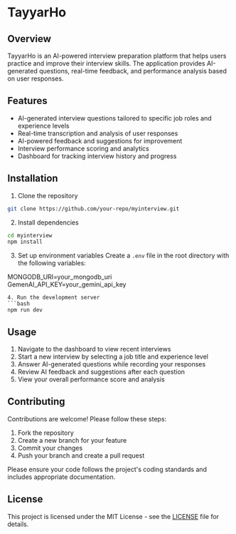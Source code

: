 # TayyarHo

## Overview
TayyarHo is an AI-powered interview preparation platform that helps users practice and improve their interview skills. The application provides AI-generated questions, real-time feedback, and performance analysis based on user responses.

## Features
- AI-generated interview questions tailored to specific job roles and experience levels
- Real-time transcription and analysis of user responses
- AI-powered feedback and suggestions for improvement
- Interview performance scoring and analytics
- Dashboard for tracking interview history and progress

## Installation
1. Clone the repository
```bash
git clone https://github.com/your-repo/myinterview.git
```
2. Install dependencies
```bash
cd myinterview
npm install
```
3. Set up environment variables
Create a `.env` file in the root directory with the following variables:

MONGODB_URI=your_mongodb_uri
GemenAI_API_KEY=your_gemini_api_key
```
4. Run the development server
```bash
npm run dev
```

## Usage
1. Navigate to the dashboard to view recent interviews
2. Start a new interview by selecting a job title and experience level
3. Answer AI-generated questions while recording your responses
4. Review AI feedback and suggestions after each question
5. View your overall performance score and analysis

## Contributing
Contributions are welcome! Please follow these steps:
1. Fork the repository
2. Create a new branch for your feature
3. Commit your changes
4. Push your branch and create a pull request

Please ensure your code follows the project's coding standards and includes appropriate documentation.

## License
This project is licensed under the MIT License - see the [LICENSE](LICENSE) file for details.
